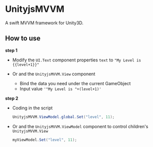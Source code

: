 # UnityjsMVVM

A swift MVVM framework for Unity3D.

## How to use

**step 1**

- Modify the `UI.Text` component properties `text` to `"My Level is {{level+1}}"`

- Or and the `UnityjsMVVM.View` component
  - Bind the data you need under the current GameObject
  - Input value `'"My Level is "+(level+1)'`

**step 2**
* Coding in the script
  ```C#
  UnityjsMVVM.ViewModel.global.Set("level", 11);
  ```

* Or and the `UnityjsMVVM.ViewModel` component to control children's `UnityjsMVVM.View`
  ```C#
  myViewModel.Set("level", 11);
  ```
